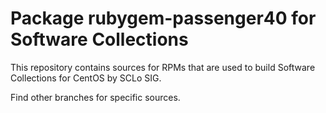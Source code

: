 # Package rubygem-passenger40 for Software Collections

This repository contains sources for RPMs that are used
to build Software Collections for CentOS by SCLo SIG.

Find other branches for specific sources.
